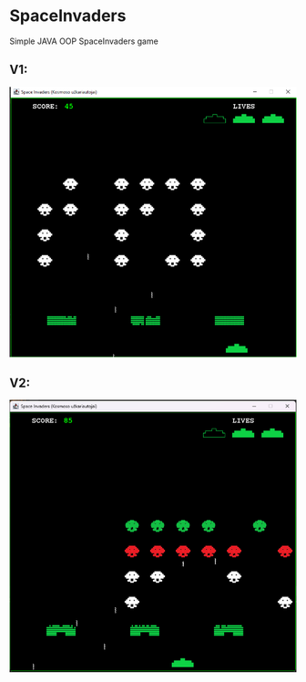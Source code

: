 # SpaceInvaders
Simple JAVA OOP SpaceInvaders game

## V1:
![V1](imagev1.png?raw=true "Gameplay Screenshot")

## V2:
![V2](image_2022-12-18_004054251.png?raw=true "Gameplay Screenshot")
